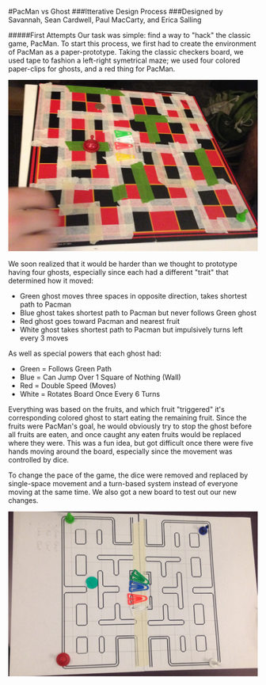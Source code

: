 #PacMan vs Ghost
###Itterative Design Process
###Designed by Savannah, Sean Cardwell, Paul MacCarty, and Erica Salling

#####First Attempts
Our task was simple: find a way to "hack" the classic game, PacMan. To start this process, we first had to create the environment of PacMan as a paper-prototype. Taking the classic checkers board, we used tape to fashion a left-right symetrical maze; we used four colored paper-clips for ghosts, and a red thing for PacMan. 

![Take1](Take1.JPG)

We soon realized that it would be harder than we thought to prototype having four ghosts, especially since each had a different "trait" that determined how it moved:

- Green ghost moves three spaces in opposite direction, takes shortest path to Pacman
- Blue ghost takes shortest path to Pacman but never follows Green ghost
- Red ghost goes toward Pacman and nearest fruit
- White ghost takes shortest path to Pacman but impulsively turns left every 3 moves

As well as special powers that each ghost had:

- Green = Follows Green Path
- Blue = Can Jump Over 1 Square of Nothing (Wall)
- Red = Double Speed (Moves)
- White = Rotates Board Once Every 6 Turns

Everything was based on the  fruits, and which fruit "triggered" it's corresponding colored ghost to start eating the remaining fruit. Since the fruits were PacMan's goal, he would obviously try to stop the ghost before all fruits are eaten, and once caught any eaten fruits would be replaced where they were. This was a fun idea, but got difficult once there were five hands moving around the board, especially since the movement was controlled by dice. 

To change the pace of the game, the dice were removed and replaced by single-space movement and a turn-based system instead of everyone moving at the same time. We also got a new board to test out our new changes. 

![Take1](Take2.JPG)





